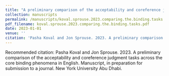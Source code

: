 ```yaml
---
title: "A preliminary comparison of the acceptability and coreference judgment tasks across the core binding phenomena in English"
collection: manuscripts
permalink: /manuscripts/koval.sprouse.2023.comparing.the.binding.tasks
pdf_filename: koval.sprouse.2023.comparing.the.binding.tasks.pdf
date: 2023-01-01
venue: ''
citation: 'Pasha Koval and Jon Sprouse. 2023. A preliminary comparison of the acceptability and coreference judgment tasks across the core binding phenomena in English. Manuscript, in preparation for submission to a journal. New York University Abu Dhabi.'
---
```


Recommended citation: Pasha Koval and Jon Sprouse. 2023. A preliminary comparison of the acceptability and coreference judgment tasks across the core binding phenomena in English. Manuscript, in preparation for submission to a journal. New York University Abu Dhabi.